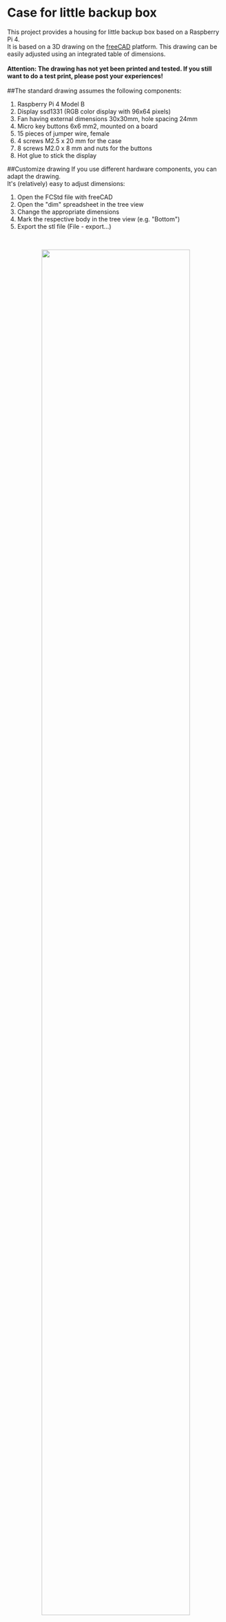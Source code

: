 # Case for little backup box

This project provides a housing for little backup box based on a Raspberry Pi 4.<br>
It is based on a 3D drawing on the <a href="https://www.freecad.org">freeCAD</a> platform. This drawing can be easily adjusted using an integrated table of dimensions.<br>
<br>
**Attention: The drawing has not yet been printed and tested. If you still want to do a test print, please post your experiences!**<br>
<br>
##The standard drawing assumes the following components:
1. Raspberry Pi 4 Model B
2. Display ssd1331 (RGB color display with 96x64 pixels)
3. Fan having external dimensions 30x30mm, hole spacing 24mm
4. Micro key buttons 6x6 mm2, mounted on a board
5. 15 pieces of jumper wire, female
6. 4 screws M2.5 x 20 mm for the case
7. 8 screws M2.0 x 8 mm and nuts for the buttons
8. Hot glue to stick the display

##Customize drawing
If you use different hardware components, you can adapt the drawing.<br>
It's (relatively) easy to adjust dimensions:
1. Open the FCStd file with freeCAD
2. Open the "dim" spreadsheet in the tree view
3. Change the appropriate dimensions
4. Mark the respective body in the tree view (e.g. "Bottom")
5. Export the stl file (File - export...)

<br>
<figure align="center">
	<img src="https://github.com/outdoorbits/case-for-little-backup-box/blob/main/images/case-full.png" align="center" width="90%">
	<figcaption>The whole case</figcaption>
</figure>

<figure align="center">
	<img src="https://github.com/outdoorbits/case-for-little-backup-box/blob/main/images/case-bottom.png" align="center" width="90%">
	<figcaption>The bottom</figcaption>
</figure>

<figure align="center">
	<img src="https://github.com/outdoorbits/case-for-little-backup-box/blob/main/images/case-top-inner.png" align="center" width="90%">
	<figcaption>Inside view of the top</figcaption>
</figure>

<figure align="center">
	<img src="https://github.com/outdoorbits/case-for-little-backup-box/blob/main/images/fan.webp" align="center" width="50%">
	<figcaption>Fan, look for &quot;<a href="https://thepihut.com/products/highpi-pro-5v-fan-software-controlled">5V Fan - Software-Controlled</a>&quot;</figcaption>
</figure>

<figure align="center">
	<img src="https://github.com/outdoorbits/case-for-little-backup-box/blob/main/images/micro-buttons-6x6.png" align="center" width="50%">
	<figcaption>Mico buttons, look for &quot;<a href="https://eckstein-shop.de/10xMicroKeyTaster6x6mmButtonsModuleRastermaC39F22C54mm12V2F50mA">Micro key button</a>&quot;</figcaption>
</figure>

